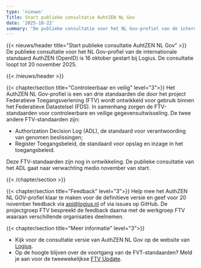 ```yaml
---
type: 'nieuws'
Title: Start publieke consultatie AuhtZEN NL Gov 
date: '2025-10-22'
summary: "De publieke consultatie voor het NL Gov-profiel van de internationale standaard AuthZEN (OpenID) is gestart bij Logius."
---
```


{{< nieuws/header title="Start publieke consultatie AuhtZEN NL Gov" >}}
De publieke consultatie voor het NL Gov-profiel van de internationale standaard AuthZEN (OpenID) is 16 oktober gestart bij Logius. De consultatie loopt tot 20 november 2025.

{{< /nieuws/header >}}

{{< chapter/section title="Controleerbaar en veilig" level="3">}}
Het AuthZEN NL Gov-profiel is een van drie standaarden die door het project Federatieve Toegangsverlening (FTV) wordt ontwikkeld voor gebruik binnen het Federatieve Datastelsel (FDS).
In samenhang zorgen de FTV-standaarden voor controleerbare en veilige gegevensuitwisseling. De twee andere FTV-standaarden zijn:
- Authorization Decision Log (ADL), de standaard voor verantwoording van genomen beslissingen;
- Register Toegangsbeleid, de standaard voor opslag en inzage in het toegangsbeleid.

Deze FTV-standaarden zijn nog in ontwikkeling. De publieke consultatie van het ADL gaat naar verwachting medio november van start.

{{< /chapter/section >}}

{{< chapter/section title="Feedback" level="3">}}
Help mee het AuthZEN NL GOV-profiel klaar te maken voor de definitieve versie en geef voor 20 november feedback via api@logius.nl of via issues op GitHub. 
De projectgroep FTV bespreekt de feedback daarna met de werkgroep FTV waaraan verschillende organisaties deelnemen.

{{< chapter/section title="Meer informatie" level="3">}}
- Kijk voor de consultatie versie van AuthZEN NL Gov op de website van [Logius](https://logius-standaarden.github.io/Openbare-Consultaties/2025-10-15-Authzen/).
- Op de hoogte blijven over de voortgang van de FVT-standaarden? Meld je aan voor de tweewekelijkse [FTV Update](https://vng-realisatie.github.io/ftv/actueel/aanmelden-nieuwsbrief/).



